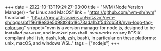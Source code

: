 +++ 
date = 2022-10-13T19:24:27-03:00 
title = "NVM (Node Version Manager) - for Linux and MacOS" 
link = "https://github.com/nvm-sh/nvm" 
thumbnail = "https://raw.githubusercontent.com/nvm-sh/logos/bf1f9618e83e5098024b18c73ada1b0f542db5f8/nvm-logo-tag-color.svg" 
snippet="nvm is a version manager for node.js, designed to be installed per-user, and invoked per-shell. nvm works on any POSIX-compliant shell (sh, dash, ksh, zsh, bash), in particular on these platforms: unix, macOS, and windows WSL." 
tags = ["nodejs"] 
+++
